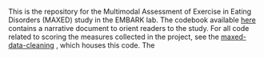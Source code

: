 This is the repository for the Multimodal Assessment of Exercise in Eating Disorders (MAXED) study in the EMBARK lab. The codebook available [here](https://embark-lab.github.io/MAXED-codebook/) contains a narrative document to orient readers to the study. For all code related to scoring the measures collected in the project, see the [maxed-data-cleaning](https://github.com/embark-lab/MAXED-data-cleaning) , which houses this code. The 

